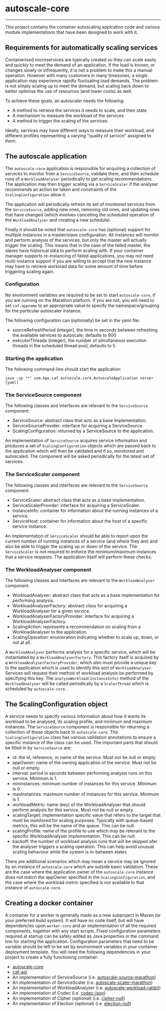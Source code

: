 # autoscale-core

---

 This project contains the container autoscaling applcation code and various
 module implementations that have been designed to work with it.
 

## Requirements for automatically scaling services

 Containerised microservices are typically created so they can scale easily and
 quickly to meet the demand of an application. If the load is known, or changes
 slowly or infrequently, it is not a problem to make this a manual operation.
 However with many customers in many timezones, a single application may
 experience rapidly fluctuating load demands. The problem is not simply scaling
 up to meet the demand, but scaling back down to better optimise the use of
 resources (and lower costs) as well.
 
 To achieve these goals, an autoscaler needs the following:
 
 - A method to retrieve the services it needs to scale, and their state
 - A mechanism to measure the workload of the services
 - A method to trigger the scaling of the services
    
 Ideally, services may have different ways to measure their workload, and 
 different profiles representing a varying "quality of service" assigned
 to them.
    

## The autoscale application

 The `autoscale-core` application is responsible for acquiring a collection of
 services to monitor from a `ServiceSource`, validate them, and then schedule
 runs of a `WorkloadAnalyser` periodically to get scaling recommendations. The
 application may then trigger scaling via a `ServiceScaler` if the analyser
 recommends an action be taken and constraints of the `ScalingConfiguration`
 allow it.
 
 The application will periodically refresh its set of monitored services from
 the `ServiceSource`, adding new ones, removing old ones, and updating ones
 that have changed (which involves cancelling the scheduled operation of the
 `WorkloadAnalyser` and creating a new schedule).
 
 Finally it should be noted that `autoscale-core` has (optional) support for
 multiple instances in a master/slave configuration. All instances will monitor
 and perform analysis of the services, but only the master will actually
 trigger the scaling. This means that in the case of the failed master, the
 slaves have historical data to perform scaling with. If your container manager
 supports re-instancing of failed applications, you may not need multi-instance
 support if you are willing to accept that the new instance may have to
 retrieve workload data for some amount of time before triggering scaling
 again.
 
### Configuration

 No environment variables are required to be set to start `autoscale-core`, if
 you are running on the Marathon platform. If you are not, you will need to set
 `caf.appname` to an appropriate value to specify the namespace/grouping for
 the particular autoscaler instance.

 The following configuration can (optionally) be set in the yaml file:

 - sourceRefreshPeriod (integer), the time in seconds between refreshing the
  available services to autoscale, defaults to 900
 - executorThreads (integer), the number of simultaneous execution threads in
  the scheduled thread pool, defaults to 5
    
### Starting the application

 The following command-line should start the application:
 
 ```
 java -cp "*" com.hpe.caf.autoscale.core.AutoscaleApplication server [yaml]
 ```
 
### The ServiceSource component

 The following classes and interfaces are relevant to the `ServiceSource`
 component:
 
 - ServiceSource: abstract class that acts as a base implementation.
 - ServiceSourceProvider: interface for acquiring a ServiceSource.
 - ScalingConfiguration: returned by a ServiceSource to the application.
    
 An implementation of `ServiceSource` acquires service information and produces
 a set of `ScalingConfiguration` objects which are passed back to the
 application which will then be validated and if so, monitored and autoscaled.
 The component will be asked periodically for the latest set of services.
 
### The ServiceScaler component

 The following classes and interfaces are relevant to the `ServiceSource`
 component:
 
 - ServiceScaler: abstract class that acts as a base implementation.
 - ServiceScalerProvider: interface for acquiring a ServiceScaler.
 - InstanceInfo: container for information about the running instances of a
  service.
 - ServiceHost: container for information about the host of a specific service
  instance.
    
 An implementation of `ServiceScaler` should be able to report upon the current
 number of running instances of a service (and where they are) and also be
 able to trigger the scaling up or down of the service. The `ServiceScaler` is
 not required to enforce the minimum/maximum instances that a service requests.
 The application itself will perform these checks.
 
### The WorkloadAnalyser component

 The following classes and interfaces are relevant to the `WorkloadAnalyser`
 component:
 
 - WorkloadAnalyser: abstract class that acts as a base implementation for
  performing analysis.
 - WorkloadAnalyserFactory: abstract class for acquiring a WorkloadAnalyser for
  a given service.
 - WorkloadAnalyserFactoryProvider: interface for acquiring a
  WorkloadAnalyserFactory.
 - ScalingAction: represents a recommendation on scaling from a
  WorkloadAnalyser to the application.
 - ScalingOperation: enumeration indicating whether to scale up, down, or not
  at all.
    
 A `WorkloadAnalyser` performs analysis for a specific service, which will be
 instantiated by a `WorkloadAnalyserFactory`. This factory itself is acquired
 by a `WorkloadAnalyserFactoryProvider`, which also must provide a unique key
 to the application which is used to identify this sort of `WorkloadAnalyser`.
 Services will request their method of workload analysis be performed by
 specifying this key. The `analyseWorkload(InstanceInfo)` method of the
 `WorkloadAnalyser` will be called periodically by a `ScalerThread` which is
 scheduled by `autoscale-core`.
 

## The ScalingConfiguration object

 A service needs to specify various information about how it wants its workload
 to be analysed, its scaling profile, and minimum and maximum instances. The
 `ServiceSource` component is responsible for returning a collection of these
 objects back to `autoscale-core`. The `ScalingConfiguration` class has various
 validation annotations to ensure a specific instance of the class can be used.
 The important parts that should be filled in by `ServiceSource` are:
 
 - id: the id, reference, or name of the service. Must not be null or empty.
 - appOwner: name of the owning application of the service. Must not be null or
  empty.
 - interval: period in seconds between performing analysis runs on this
  service. Minimum is 1.
 - minInstances: minimum number of instances for this service. Minimum is 0.
 - maxInstances: maximum number of instances for this service. Minimum is 1.
 - workloadMetric: name (key) of the WorkloadAnalyser that should perform
  analysis for this service. Must not be null or empty.
 - scalingTarget: implementation specific value that refers to the target that
  must be monitored for scaling purposes. Typically with queue-based metrics,
  this will be the name of the queue. This can be null.
 - scalingProfile: name of the profile to use which may be relevant to the
  specific WorkloadAnalyser implementation. This can be null.
 - backoff: the number of workload analysis runs that will be skipped afer the
  analyser triggers a scaling operation. This can help avoid unusual scaling
  behaviour while the system is in-between states
    
 There are additional scenarios which may mean a service may be ignored by an
 instance of `autoscale-core` which are outside basic validation. These are
 the case where the application owner of the `autoscale-core` instance does not
 match the appOwner specified in the `ScalingConfiguration`, and the case where
 the workload metric specified is not available to that instance of
 `autoscale-core`.
 
 
## Creating a docker container

 A container for a worker is generally made as a new subproject in Maven (or
 your preferred build system). It will have no code itself, but will have 
 dependencies upon `worker-core` and an implementation of all the required
 components, together with any start scripts. Fixed configuration parameters
 required at startup can be safely added as Java properties in the command
 line for starting the application. Configuration parameters that need to be
 variable should be left to be set by environment variables in your container
 deployment template. You will need the following dependencies in your project
 to create a fully functioning container:
 
 - [autoscale-core](https://github.com/Autoscaler/autoscaler/tree/develop/autoscale-core)
 - [caf-api](https://github.com/CAFapi/caf-common/tree/develop/caf-api)
 - An implementation of ServiceSource (i.e. [autoscale-source-marathon](https://github.com/Autoscaler/autoscaler/tree/develop/autoscale-source-marathon))
 - An implementation of ServiceScaler (i.e. [autoscale-scaler-marathon](https://github.com/Autoscaler/autoscaler/tree/develop/autoscale-scaler-marathon))
 - An implementation of WorkloadAnalyser (i.e. [autoscale-workload-rabbit](https://github.com/Autoscaler/autoscaler/tree/develop/autoscale-workload-rabbit))
 - An implementation of Codec (i.e. [codec-json](https://github.com/CAFapi/caf-common/tree/develop/codec-json))
 - An implementation of Cipher (optional) (i.e. [cipher-null](https://github.com/CAFapi/caf-common/tree/develop/cipher-null))
 - An implementation of Election (optional) (i.e. [election-null](https://github.com/CAFapi/caf-common/tree/develop/election-null))
    
